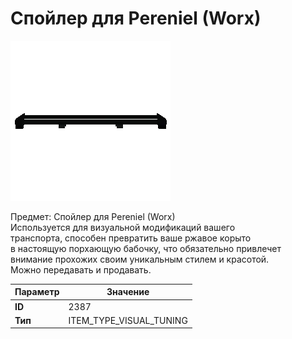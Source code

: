 # Спойлер для Pereniel (Worx)

![Item Image](../img/2387.webp?raw=true)

Предмет: Спойлер для Pereniel (Worx)<br>Используется для визуальной модификаций вашего<br>транспорта, способен превратить ваше ржавое корыто<br>в настоящую порхающую бабочку, что обязательно привлечет<br>внимание прохожих своим уникальным стилем и красотой.<br>Можно передавать и продавать.


| Параметр | Значение |
|----------|----------|
| **ID** | 2387 |
| **Тип** | ITEM_TYPE_VISUAL_TUNING |

